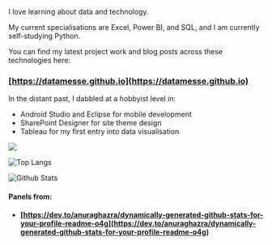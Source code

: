 I love learning about data and technology.

My current specialisations are Excel, Power BI, and SQL, and I am currently self-studying Python.

You can find my latest project work and blog posts across these technologies here:

### [https://datamesse.github.io](https://datamesse.github.io)

In the distant past, I dabbled at a hobbyist level in:
* Android Studio and Eclipse for mobile development
* SharePoint Designer for site theme design
* Tableau for my first entry into data visualisation


![](https://github-profile-summary-cards.vercel.app/api/cards/profile-details?username=datamesse&theme=tokyonight)

![Top Langs](https://github-readme-stats.vercel.app/api/top-langs/?username=datamesse&langs_count=8&theme=tokyonight)

![Github Stats](https://github-readme-stats.vercel.app/api?username=datamesse&theme=tokyonight)

#### Panels from:
* **[https://dev.to/anuraghazra/dynamically-generated-github-stats-for-your-profile-readme-o4g](https://dev.to/anuraghazra/dynamically-generated-github-stats-for-your-profile-readme-o4g)**
